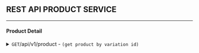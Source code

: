 ## REST API PRODUCT SERVICE
------------------------------------------------------------------------------------------

#### Product Detail

<details>
 <summary><code>GET</code>/api/v1/product - <code>(get product by variation id)</code></summary>

##### Parameters

> | name              |  type     | data type      | description                         |
> |-------------------|-----------|----------------|-------------------------------------|
> | `id`              |  required | int ($int64)   | The specific stub numeric id        |


##### Responses

> | http code     | content-type                      | response                                        |
> |---------------|-----------------------------------|-------------------------------------------------|
> | `200`         | `application/json`                | [response  product detail](product-search.json) |
> | `400`         | `application/json`                | `{"code":"400","message":"Bad Request"}`        |
